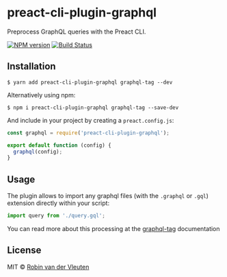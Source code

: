 # preact-cli-plugin-graphql

Preprocess GraphQL queries with the Preact CLI.

[![NPM version](https://img.shields.io/npm/v/preact-cli-plugin-graphql.svg)](https://www.npmjs.com/package/preact-cli-plugin-graphql)
[![Build Status](https://travis-ci.org/robinvdvleuten/preact-cli-plugin-graphql.svg?branch=master)](https://travis-ci.org/robinvdvleuten/preact-cli-plugin-graphql)

## Installation

```
$ yarn add preact-cli-plugin-graphql graphql-tag --dev
```

Alternatively using npm:

```
$ npm i preact-cli-plugin-graphql graphql-tag --save-dev
```

And include in your project by creating a `preact.config.js`:

```js
const graphql = require('preact-cli-plugin-graphql');

export default function (config) {
  graphql(config);
}
```

## Usage

The plugin allows to import any graphql files (with the `.graphql` or `.gql`) extension directly within your script:

```js
import query from './query.gql';
```

You can read more about this processing at the [graphql-tag](https://www.npmjs.com/package/graphql-tag#webpack-preprocessing) documentation

## License

MIT © [Robin van der Vleuten](https://www.robinvdvleuten.nl)
